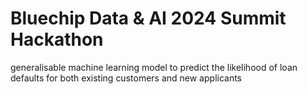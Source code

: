 # Bluechip Data & AI 2024 Summit Hackathon
generalisable machine learning model to predict the likelihood of loan defaults for both existing customers and new applicants

